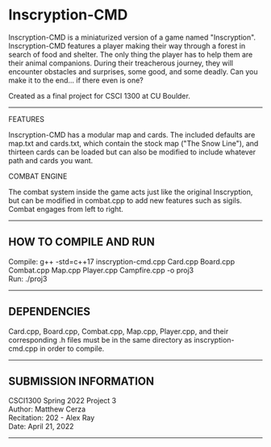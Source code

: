 # Inscryption-CMD
Inscryption-CMD is a miniaturized version of a game named "Inscryption". Inscryption-CMD features a player making their way through a forest in search of food and shelter. The only thing the player has to help them are their animal companions. During their treacherous journey, they will encounter obstacles and surprises, some good, and some deadly. Can you make it to the end... if there even is one? 

Created as a final project for CSCI 1300 at CU Boulder.

------------------------
FEATURES  
  
Inscryption-CMD has a modular map and cards. The included defaults are map.txt and cards.txt, which contain the stock map ("The Snow Line"), and thirteen cards can be loaded but can also be modified to include whatever path and cards you want.  
  
COMBAT ENGINE  
  
The combat system inside the game acts just like the original Inscryption, but can be modified in combat.cpp to add new features such as sigils. Combat engages from left to right.

------------------------
HOW TO COMPILE AND RUN
------------------------
Compile: g++ -std=c++17 inscryption-cmd.cpp Card.cpp Board.cpp Combat.cpp Map.cpp Player.cpp Campfire.cpp -o proj3  
Run: ./proj3

------------------------
DEPENDENCIES
------------------------
Card.cpp, Board.cpp, Combat.cpp, Map.cpp, Player.cpp, and their corresponding .h files must be in the same directory as inscryption-cmd.cpp in order to compile.

------------------------
SUBMISSION INFORMATION
------------------------
CSCI1300 Spring 2022 Project 3  
Author: Matthew Cerza  
Recitation: 202 - Alex Ray  
Date: April 21, 2022  

------------------------

